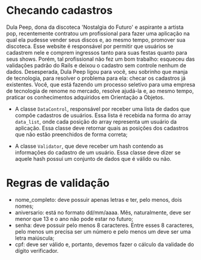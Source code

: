 # Checando cadastros

Dula Peep, dona da discoteca 'Nostalgia do Futuro' e aspirante a artista pop, recentemente contratou um profissional para fazer uma aplicação na qual ela pudesse vender seus discos e, ao mesmo tempo, promover sua discoteca. Esse website é responsável por permitir que usuários se cadastrem nele e comprem ingressos tanto para suas festas quanto para seus shows. Porém, tal profissional não fez um bom trabalho: esqueceu das validações padrão do Rails e deixou o cadastro sem controle nenhum de dados. Desesperada, Dula Peep ligou para você, seu sobrinho que manja de tecnologia, para resolver o problema para ela: checar os cadastros já existentes. Você, que está fazendo um processo seletivo para uma empresa de tecnologia de renome no mercado, resolve ajudá-la e, ao mesmo tempo, praticar os conhecimentos adquiridos em Orientação a Objetos.

- A classe `DataControl`, responsável por receber uma lista de dados que compõe cadastros de usuários. Essa lista é recebida na forma do array `data_list`, onde cada posição do array representa um usuário da aplicação. Essa classe deve retornar quais as posições dos cadastros que não estão preenchidos de forma correta;

- A classe `Validator`, que deve receber um hash contendo as informações do cadastro de um usuário. Essa classe deve dizer se aquele hash possui um conjunto de dados que é válido ou não.

# Regras de validação

- nome_completo: deve possuir apenas letras e ter, pelo menos, dois nomes;
- aniversario: está no formato dd/mm/aaaa. Mês, naturalmente, deve ser menor que 13 e o ano não pode estar no futuro;
- senha: deve possuir pelo menos 8 caracteres. Entre esses 8 caracteres, pelo menos um precisa ser um número e pelo menos um deve ser uma letra maiúscula;
- cpf: deve ser válido e, portanto, devemos fazer o cálculo da validade do dígito verificador.
